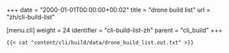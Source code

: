 +++
date = "2000-01-01T00:00:00+00:02"
title = "drone build list"
url = "zh/cli-build-list"

[menu.cli]
  weight = 24
  identifier = "cli-build-list-zh"
  parent = "cli_build"
+++

```text
{{< cat "content/cli/build/data/drone_build_list.out.txt" >}}
```

